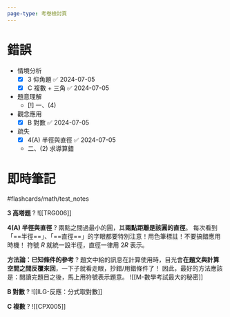 ```yaml
---
page-type: 考卷檢討頁
---
```

# 錯誤
- 情境分析
	- [x] 3 仰角題 ✅ 2024-07-05
	- [x] C 複數 + 三角 ✅ 2024-07-05
- 題意理解
	- [!] 一、(4)
- 觀念應用
	- [x] B 對數 ✅ 2024-07-05
- 疏失
	- [x] 4(A) 半徑與直徑 ✅ 2024-07-05
	- 二、(2) 求導算錯

# 即時筆記
#flashcards/math/test_notes 

**3 高塔題**
?
![[TRG006]]
<!--SR:!2024-07-11,3,170-->

**4(A) 半徑與直徑**
?
兩點之間過最小的圓，其**兩點距離是該圓的直徑**。
每次看到「==半徑==」、「==直徑==」的字眼都要特別注意！用色筆標註！不要搞錯應用時機！
符號 $R$ 就統一設半徑，直徑一律用 $2R$ 表示。
<!--SR:!2024-07-12,2,150-->

**方法論：已知條件的參考**
?
題文中給的訊息在計算使用時，目光會**在題文與計算空間之間反覆來回**，一下子就看走眼，抄錯/用錯條件了！
因此，最好的方法應該是：閱讀完題目之後，馬上用符號表示題意。
![[M-數學考試最大的秘密]]
<!--SR:!2024-07-11,3,150-->

**B 對數**
?
![[ILG-反應：分式取對數]]
<!--SR:!2024-07-11,3,150-->

**C 複數**
?
![[CPX005]]
<!--SR:!2024-07-11,3,150-->
